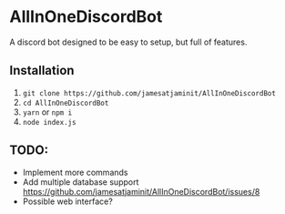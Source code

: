 # AllInOneDiscordBot

A discord bot designed to be easy to setup, but full of features.

## Installation

1. `git clone https://github.com/jamesatjaminit/AllInOneDiscordBot`
2. `cd AllInOneDiscordBot`
3. `yarn` or `npm i`
4. `node index.js`

## TODO:

- Implement more commands
- Add multiple database support https://github.com/jamesatjaminit/AllInOneDiscordBot/issues/8
- Possible web interface?
